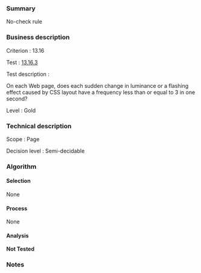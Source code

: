 ### Summary

No-check rule

### Business description

Criterion : 13.16

Test : [13.16.3](http://www.accessiweb.org/index.php/accessiweb-22-english-version.html#test-13-16-3)

Test description :

 On each Web page, does each sudden change in luminance or a flashing effect caused by CSS layout have a frequency less than or equal to 3 in one second? 

Level : Gold 

### Technical description

Scope : Page

Decision level : Semi-decidable

### Algorithm

#### Selection

None

#### Process

None

#### Analysis

**Not Tested**

### Notes

